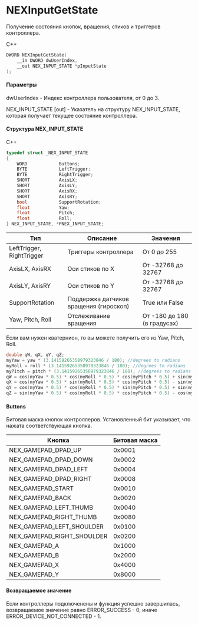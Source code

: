 ﻿# NEXInputGetState
Получение состояния кнопок, вращения, стиков и триггеров контроллера.

С++
```c
DWORD NEXInputGetState(
	__in DWORD dwUserIndex,
	__out NEX_INPUT_STATE *pInputState
);
```

#### Параметры
dwUserIndex - Индекс контроллера пользователя, от 0 до 3.

NEX_INPUT_STATE [out] - Указатель на структуру NEX_INPUT_STATE, которая получает текущее состояние контроллера.

#### Структура NEX_INPUT_STATE
C++
```c
typedef struct _NEX_INPUT_STATE
{
	WORD			Buttons;
	BYTE			LeftTrigger;
	BYTE			RightTrigger;
	SHORT			AxisLX;
	SHORT			AxisLY;
	SHORT			AxisRX;
	SHORT			AxisRY;
	bool			SupportRotation;
	float			Yaw;
	float			Pitch;
	float			Roll;
} NEX_INPUT_STATE, *PNEX_INPUT_STATE;
```

| Тип | Описание | Значения |
| ------------- | ------------- | ------------- |
| LeftTrigger, RightTrigger | Триггеры контроллера | От 0 до 255 |
| AxisLX, AxisRX | Оси стиков по X | От -32768 до 32767 |
| AxisLY, AxisRY | Оси стиков по Y | От -32768 до 32767 |
| SupportRotation | Поддержка датчиков вращения (гироскоп) | True или False |
| Yaw, Pitch, Roll | Отслеживание вращения | От -180 до 180 (в градусах) |

Если вам нужен кватернион, то вы можете получить его из Yaw, Pitch, Roll.
```c
double qW, qX, qY, qZ;
myYaw = yaw * (3.14159265358979323846 / 180); //degrees to radians
myRoll = roll * (3.14159265358979323846 / 180); //degrees to radians
myPitch = pitch * (3.14159265358979323846 / 180); //degrees to radians
qW = cos(myYaw * 0.5) * cos(myRoll * 0.5) * cos(myPitch * 0.5) + sin(myYaw * 0.5) * sin(myRoll * 0.5) * sin(myPitch * 0.5);
qX = cos(myYaw * 0.5) * sin(myRoll * 0.5) * cos(myPitch * 0.5) - sin(myYaw * 0.5) * cos(myRoll * 0.5) * sin(myPitch * 0.5);
qY = cos(myYaw * 0.5) * cos(myRoll * 0.5) * sin(myPitch * 0.5) + sin(myYaw * 0.5) * sin(myRoll * 0.5) * cos(myPitch * 0.5);
qZ = sin(myYaw * 0.5) * cos(myRoll * 0.5) * cos(myPitch * 0.5) - cos(myYaw * 0.5) * sin(myRoll * 0.5) * sin(myPitch * 0.5);
```

#### Buttons
Битовая маска кнопок контроллеров. Установленный бит указывает, что нажата соответствующая кнопка. 

| Кнопка | Битовая маска |
| ------------- | ------------- |
| NEX_GAMEPAD_DPAD_UP | 0x0001  |
| NEX_GAMEPAD_DPAD_DOWN | 0x0002  |
| NEX_GAMEPAD_DPAD_LEFT | 0x0004  |
| NEX_GAMEPAD_DPAD_RIGHT | 0x0008  |
| NEX_GAMEPAD_START | 0x0010  |
| NEX_GAMEPAD_BACK | 0x0020  |
| NEX_GAMEPAD_LEFT_THUMB | 0x0040  |
| NEX_GAMEPAD_RIGHT_THUMB | 0x0080  |
| NEX_GAMEPAD_LEFT_SHOULDER | 0x0100  |
| NEX_GAMEPAD_RIGHT_SHOULDER | 0x0200
| NEX_GAMEPAD_A | 0x1000  |
| NEX_GAMEPAD_B | 0x2000  |
| NEX_GAMEPAD_X | 0x4000  |
| NEX_GAMEPAD_Y | 0x8000  |

#### Возвращаемое значение
Если контроллеры подключенены и функция успешно завершилась, возвращаемое значение равно ERROR_SUCCESS - 0, иначе ERROR_DEVICE_NOT_CONNECTED - 1.